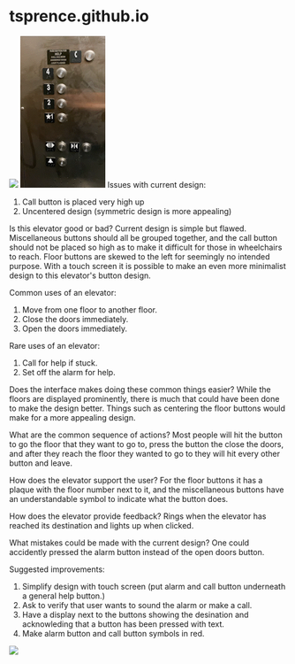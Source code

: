# tsprence.github.io
![](p1.Tyler.Sprencel.png)
![](p1.Tyler.Sprencel%20(3).gif)
Issues with current design:
  1. Call button is placed very high up
  2. Uncentered design (symmetric design is more appealing)
  
Is this elevator good or bad?
  Current design is simple but flawed. Miscellaneous buttons should all be grouped together, and the call button should not be placed so high as to make it 
  difficult for those in wheelchairs to reach. Floor buttons are skewed to the left for seemingly no intended purpose. With a touch screen it is possible to
  make an even more minimalist design to this elevator's button design.
  
Common uses of an elevator:
  1. Move from one floor to another floor.
  2. Close the doors immediately.
  3. Open the doors immediately.
 
Rare uses of an elevator:
  1. Call for help if stuck.
  2. Set off the alarm for help.

Does the interface makes doing these common things easier? While the floors are displayed prominently, there is much that could have been done to make the
design better. Things such as centering the floor buttons would make for a more appealing design.

What are the common sequence of actions? Most people will hit the button to go the floor that they want to go to, press the button the close the doors, and
after they reach the floor they wanted to go to they will hit every other button and leave.

How does the elevator support the user? For the floor buttons it has a plaque with the floor number next to it, and the miscellaneous buttons have an
understandable symbol to indicate what the button does.

How does the elevator provide feedback? Rings when the elevator has reached its destination and lights up when clicked.

What mistakes could be made with the current design? One could accidently pressed the alarm button instead of the open doors button.

Suggested improvements:
  1. Simplify design with touch screen (put alarm and call button underneath a general help button.)
  2. Ask to verify that user wants to sound the alarm or make a call.
  3. Have a display next to the buttons showing the desination and acknowleding that a button has been pressed with text.
  4. Make alarm button and call button symbols in red.

![](p1.Tyler.Sprencel%20(2).png)
